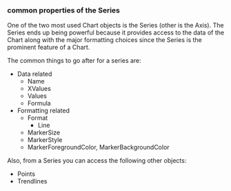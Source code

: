 ### common properties of the Series

One of the two most used Chart objects is the Series (other is the Axis).  The Series ends up being powerful because it provides access to the data of the Chart along with the major formatting choices since the Series is the prominent feature of a Chart.

The common things to go after for a series are:

* Data related
    * Name
    * XValues
    * Values
    * Formula
* Formatting related
    * Format
        * Line
    * MarkerSize
    * MarkerStyle
    * MarkerForegroundColor, MarkerBackgroundColor

Also, from a Series you can access the following other objects:

* Points
* Trendlines

